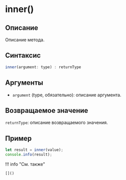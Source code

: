 # inner()

## Описание
Описание метода.

## Синтаксис
```javascript
inner(argument: type) : returnType
```

## Аргументы
- `argument` (type, обязательно): описание аргумента.

## Возвращаемое значение
`returnType`: описание возвращаемого значения.

## Пример
```javascript linenums="1"
let result = inner(value);
console.info(result);
```

!!! info "См. также"

    []()

